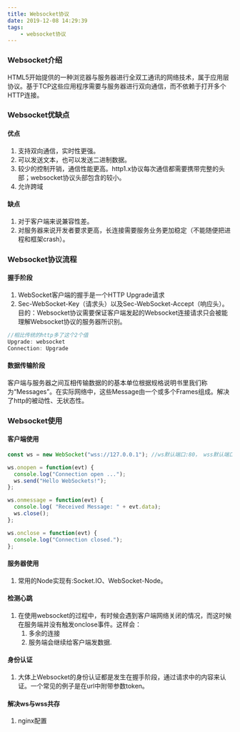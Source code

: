 ```yaml
---
title: Websocket协议
date: 2019-12-08 14:29:39
tags:
    - websocket协议
---
```



### Websocket介绍
HTML5开始提供的一种浏览器与服务器进行全双工通讯的网络技术，属于应用层协议。基于TCP这些应用程序需要与服务器进行双向通信，而不依赖于打开多个HTTP连接。


### Websocket优缺点
#### 优点
1. 支持双向通信，实时性更强。
2. 可以发送文本，也可以发送二进制数据。
3. 较少的控制开销，通信性能更高。http1.x协议每次通信都需要携带完整的头部；websocket协议头部包含的较小。
4. 允许跨域

#### 缺点
1. 对于客户端来说兼容性差。
2. 对服务器来说开发者要求更高，长连接需要服务业务更加稳定（不能随便把进程和框架crash）。


### Websocket协议流程
#### 握手阶段
1. WebSocket客户端的握手是一个HTTP Upgrade请求
2. Sec-WebSocket-Key（请求头）以及Sec-WebSocket-Accept（响应头）。 目的：Websocket协议需要保证客户端发起的Websocket连接请求只会被能理解Websocket协议的服务器所识别。
```js
//相比传统的http多了这个2个值
Upgrade: websocket
Connection: Upgrade
```



#### 数据传输阶段
客户端与服务器之间互相传输数据的的基本单位根据规格说明书里我们称为“Messages”。在实际网络中，这些Message由一个或多个Frames组成。解决了http的被动性、无状态性。


### Websocket使用
#### 客户端使用
```js
const ws = new WebSocket("wss://127.0.0.1"); //ws默认端口:80， wss默认端口:443

ws.onopen = function(evt) { 
  console.log("Connection open ..."); 
  ws.send("Hello WebSockets!");
};

ws.onmessage = function(evt) {
  console.log( "Received Message: " + evt.data);
  ws.close();
};

ws.onclose = function(evt) {
  console.log("Connection closed.");
};
```

#### 服务器使用
1. 常用的Node实现有:Socket.IO、WebSocket-Node。


#### 检测心跳
1. 在使用websocket的过程中，有时候会遇到客户端网络关闭的情况，而这时候在服务端并没有触发onclose事件。这样会：
   1. 多余的连接
   2. 服务端会继续给客户端发数据.

#### 身份认证
1. 大体上Websocket的身份认证都是发生在握手阶段，通过请求中的内容来认证。一个常见的例子是在url中附带参数token。

#### 解决ws与wss共存
1. nginx配置
